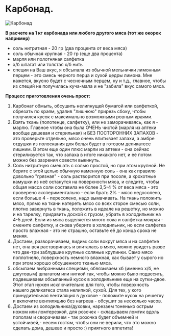 # Карбонад.

![Карбонад](/images/Kulinar/Myaso/karbonad.jpg 'Карбонад')

**В расчете на 1 кг карбонада или любого другого мяса (тот же окорок например)**

- соль нитритная - 20 гр (два процента от веса мяса)
- соль обычная крупная - 20 гр (еще два процента)
- марля или полотняная салфетка
- х/б шпагат или толстая х/б нить
- специи на Ваш вкус, я обсыпала из обычной мельнички лимонным перцем - это смесь черного перца и сухой цедры лимона. Мне кажется, вкусно будет с чесночным перцем, ну и т.д., главное, чтобы из специй не получилась куча-мала и не "забила" вкус самого мяса.

**Процесс приготовления очень прост:**

1. Карбонат обмыть, обсушить нелипнущей бумагой или салфеткой, обрезать по краям, удалив "лишнюю" прирезь сбоку, чтобы получился кусок с максимально возможными ровным краями.
2. Взять ткань (полотенце, салфетку), или не заморачиваясь, как я - марлю. Главное чтобы она была ОЧЕНЬ чистой (марля из аптеки вообще дешевая и стерильная) и БЕЗ ПОСТОРОННИХ ЗАПАХОВ - это проверьте отдельно, мясо очень впитывает запахи, а амбре отдушки из полоскания для белья будет в готовом деликатесе лишним. В этом еще один плюс марли из аптеки - она сейчас стерилизуется так, что запаха в итоге никакого нет, и её потом можно без зазрения совести выкинуть.
3. Соль нитритную смешать с солью простой, но при этом крупной. Не берите с этой целью обычную каменную соль - она как правило довольно "грязная" - соль растворится при посоле, а крохотные камушки из неё останутся на поверхности мяса, и следите, чтобы общая масса соли составила не более 3,5-4 % от веса мяса - это проверено экспериментально - если брать 2% - мясо недосолено, если больше 4 - пересолено, надо вымачивать. На ткань положить мясо, прямо на ткани натереть мясо со всех сторон смесью соли, плотно завернуть в ткань, положить в идеале на решетку, но можно и на тарелку, придавить доской с грузом, убрать в холодильник на 4-5 дней. Если из мяса выделяется много сока и салфетка мокрая - смените салфетку, и снова уберите в холодильник, но если салфетка просто влажная - это не страшно, оставьте её до конца срока не меняя.
4. Достаем, разворачиваем, видим: соли вокруг мяса и на салфетке нет, она вся растворилась и впиталась в мясо, можно увидеть разве что две-три заблудшие крупные соляные крупинки. Само мясо поплотнело, поверхность немного влажная, как бывает у сырого но при этом хорошо обсушенного тканью мяса.
5. обсыпаем выбранными специями, обвязываем хб (именно х/б, не джутовым) шпагатом или ниткой так, чтобы можно было подвесить, подвешиваем обсыпанный кусок в холодильнике еще на сутки-двое. Этот этап нужен исключительно для того, чтобы поверхность нашего деликатеса стала нелипкой, сухой. Для тех, у кого принудительная вентиляция в духовке - положите кусок на решетку и включите вентиляцию без нагрева - обсушит за несколько часов.
6. Достаем из холодильника/духовки, нарезаем тоненько острым ножом или ломтерезкой, для розочек - складываем ломтик вдоль пополам и сворачиваем - так розочка будет объемней и устойчивей,- несем гостям, чтобы они не верили, что это можно сделать дома, дешево и просто :) приятного аппетита!
